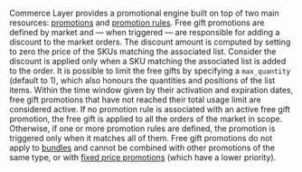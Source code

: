 Commerce Layer provides a promotional engine built on top of two main resources: [promotions](https://docs.commercelayer.io/api/resources/promotions) and [promotion rules](https://docs.commercelayer.io/api/resources/promotion_rules). Free gift promotions are defined by market and — when triggered — are responsible for adding a discount to the market orders. The discount amount is computed by setting to zero the price of the SKUs matching the associated list. Consider the discount is applied only when a SKU matching the associated list is added to the order. It is possible to limit the free gifts by specifying a `max_quantity` (default to 1), which also honours the quantities and positions of the list items. Within the time window given by their activation and expiration dates, free gift promotions that have not reached their total usage limit are considered active. If no promotion rule is associated with an active free gift promotion, the free gift is applied to all the orders of the market in scope. Otherwise, if one or more promotion rules are defined, the promotion is triggered only when it matches all of them. Free gift promotions do not apply to [bundles](https://docs.commercelayer.io/api/resources/bundles) and cannot be combined with other promotions of the same type, or with [fixed price promotions](https://docs.commercelayer.io/api/resources/fixed_price_promotions) (which have a lower priority).

